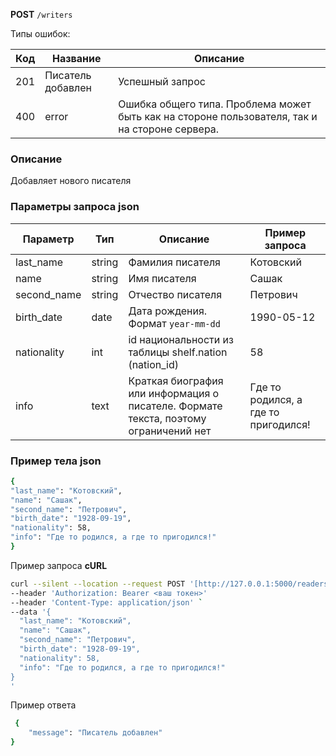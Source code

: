 **POST** `/writers`

Типы ошибок:

| Код | Название | Описание |
| --- | --- | --- |
| 201 | Писатель добавлен | Успешный запрос |
| 400 | error | Ошибка общего типа. Проблема может быть как на стороне пользователя, так и на стороне сервера. |

### Описание

Добавляет нового писателя

### Параметры запроса json

| Параметр | Тип | Описание | Пример запроса |
| --- | --- | --- | --- |
| last_name | string | Фамилия писателя | Котовcкий |
| name | string | Имя писателя | Сашак |
| second_name | string | Отчество писателя | Петрович |
| birth_date | date | Дата рождения. Формат `year-mm-dd`  | 1990-05-12 |
| nationality | int | id национальности из таблицы shelf.nation (nation_id) | 58 |
| info | text | Краткая биография или информация о писателе. Формате текста, поэтому ограничений нет | Где то родился, а где то пригодился! |

### Пример тела json

```bash
{
"last_name": "Котовcкий",
"name": "Сашак",
"second_name": "Петрович",
"birth_date": "1928-09-19",
"nationality": 58,
"info": "Где то родился, а где то пригодился!"
}
```

Пример запроса **cURL**

```bash
curl --silent --location --request POST '[http://127.0.0.1:5000/readers](http://127.0.0.1:5000/readers/7)' 
--header 'Authorization: Bearer <ваш токен>'
--header 'Content-Type: application/json' `
--data '{
  "last_name": "Котовcкий",
  "name": "Сашак",
  "second_name": "Петрович",
  "birth_date": "1928-09-19",
  "nationality": 58,
  "info": "Где то родился, а где то пригодился!"
}
'
```

Пример ответа

```bash
 {
    "message": "Писатель добавлен"
}
```